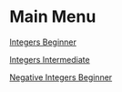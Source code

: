 # Main Menu

<a href="https://slkrqkr.github.io/MathDrills/IntegersBeginner/">Integers Beginner</a>

<a href="https://slkrqkr.github.io/MathDrills/IntegersIntermediate/">Integers Intermediate</a>

<a href="https://slkrqkr.github.io/MathDrills/NegativeIntBeginner/">Negative Integers Beginner</a>

